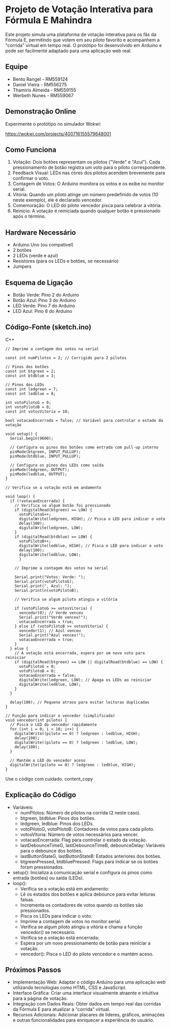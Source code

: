 
# Projeto de Votação Interativa para Fórmula E Mahindra
Este projeto simula uma plataforma de votação interativa para os fãs da Fórmula E, permitindo que votem em seu piloto favorito e acompanhem a "corrida" virtual em tempo real. O protótipo foi desenvolvido em Arduino e pode ser facilmente adaptado para uma aplicação web real.

## Equipe
- Bento Rangel - RM559124
- Daniel Vieira - RM556275
- Thamiris Almeida - RM559155
- Werbeth Nunes - RM559067

## Demonstração Online
Experimente o protótipo no simulador Wokwi:

https://wokwi.com/projects/400716155579648001

## Como Funciona
1. Votação: Dois botões representam os pilotos ("Verde" e "Azul"). Cada pressionamento de botão registra um voto para o piloto correspondente.
2. Feedback Visual: LEDs nas cores dos pilotos acendem brevemente para confirmar o voto.
3. Contagem de Votos: O Arduino monitora os votos e os exibe no monitor serial.
4. Vitória: Quando um piloto atinge um número predefinido de votos (10 neste exemplo), ele é declarado vencedor.
5. Comemoração: O LED do piloto vencedor pisca para celebrar a vitória.
6. Reinício: A votação é reiniciada quando qualquer botão é pressionado após o término.

## Hardware Necessário
- Arduino Uno (ou compatível)
- 2 botões
- 2 LEDs (verde e azul)
- Resistores (para os LEDs e botões, se necessário)
- Jumpers

## Esquema de Ligação
- Botão Verde: Pino 2 do Arduino
- Botão Azul: Pino 3 do Arduino
- LED Verde: Pino 7 do Arduino
- LED Azul: Pino 8 do Arduino

## Código-Fonte (sketch.ino)
C++
   
    // Imprime a contagem dos votos na serial
    
    const int numPilotos = 2; // Corrigido para 2 pilotos

    // Pinos dos botões
    const int btgreen = 2;
    const int btdblue = 3;

    // Pinos dos LEDs
    const int ledgreen = 7;
    const int ledblue = 8;

    int votoPilotoG = 0;
    int votoPilotoB = 0;
    const int votosVitoria = 10;

    bool votacaoEncerrada = false; // Variável para controlar o estado da votação

    void setup() {
      Serial.begin(9600); 

      // Configura os pinos dos botões como entrada com pull-up interno
      pinMode(btgreen, INPUT_PULLUP);
      pinMode(btdblue, INPUT_PULLUP);

      // Configura os pinos dos LEDs como saída
      pinMode(ledgreen, OUTPUT);
      pinMode(ledblue, OUTPUT);
    }
    
    // Verifica se a votação está em andamento

    void loop() {
      if (!votacaoEncerrada) { 
        // Verifica se algum botão foi pressionado
        if (digitalRead(btgreen) == LOW) {
          votoPilotoG++;
          digitalWrite(ledgreen, HIGH); // Pisca o LED para indicar o voto
          delay(100);
          digitalWrite(ledgreen, LOW);
        }
        if (digitalRead(btdblue) == LOW) {
          votoPilotoB++;
          digitalWrite(ledblue, HIGH); // Pisca o LED para indicar o voto
          delay(100);
          digitalWrite(ledblue, LOW);
          }

        // Imprime a contagem dos votos na serial
    
        Serial.print("Votos: Verde: ");
        Serial.print(votoPilotoG);
        Serial.print(", Azul: ");
        Serial.println(votoPilotoB);

        // Verifica se algum piloto atingiu a vitória
    
        if (votoPilotoG >= votosVitoria) {
          vencedor(0); // Verde venceu
          Serial.print("Verde venceu!");
          votacaoEncerrada = true;
        } else if (votoPilotoB >= votosVitoria) {
          vencedor(1); // Azul venceu
          Serial.print("Azul venceu!");
          votacaoEncerrada = true;
        }
      } else {
        // A votação está encerrada, espera por um novo voto para reiniciar
        if (digitalRead(btgreen) == LOW || digitalRead(btdblue) == LOW) {
          votoPilotoG = 0;
          votoPilotoB = 0;
          votacaoEncerrada = false;
          digitalWrite(ledgreen, LOW); // Apaga os LEDs ao reiniciar
          digitalWrite(ledblue, LOW);
        }
      }

      delay(100); // Pequeno atraso para evitar leituras duplicadas
    }

    // Função para indicar o vencedor (simplificada)
    void vencedor(int piloto) {
      // Pisca o LED do vencedor rapidamente
      for (int i = 0; i < 10; i++) {
        digitalWrite((piloto == 0) ? ledgreen : ledblue, HIGH);
        delay(100);
        digitalWrite((piloto == 0) ? ledgreen : ledblue, LOW);
        delay(100);
      }

      // Mantém o LED do vencedor aceso
      digitalWrite((piloto == 0) ? ledgreen : ledblue, HIGH); 
    }

Use o código com cuidado.
content_copy
## Explicação do Código
- Variáveis:
  - numPilotos: Número de pilotos na corrida (2 neste caso).
  - btgreen, btdblue: Pinos dos botões.
  - ledgreen, ledblue: Pinos dos LEDs.
  - votoPilotoG, votoPilotoB: Contadores de votos para cada piloto.
  - votosVitoria: Número de votos necessários para vencer.
  - votacaoEncerrada: Flag para controlar o estado da votação.
  - lastDebounceTimeG, lastDebounceTimeB, debounceDelay: Variáveis para o debounce dos botões.
  - lastButtonStateG, lastButtonStateB: Estados anteriores dos botões.
  - btgreenPressed, btdbluePressed: Flags para indicar se os botões foram pressionados.
- setup(): Inicializa a comunicação serial e configura os pinos como entrada (botões) ou saída (LEDs).
- loop():
  - Verifica se a votação está em andamento:
  - Lê os estados dos botões e aplica debounce para evitar leituras falsas.
  - Incrementa os contadores de votos quando os botões são pressionados.
  - Pisca os LEDs para indicar o voto.
  - Imprime a contagem de votos no monitor serial.
  - Verifica se algum piloto atingiu a vitória e chama a função vencedor() se necessário.
  - Verifica se a votação está encerrada:
  - Espera por um novo pressionamento de botão para reiniciar a votação.
  - vencedor(): Pisca o LED do piloto vencedor e o mantém aceso.
## Próximos Passos
- Implementação Web: Adaptar o código Arduino para uma aplicação web utilizando tecnologias como HTML, CSS e JavaScript.
- Interface Gráfica: Criar uma interface visualmente atraente e intuitiva para a página de votação.
- Integração com Dados Reais: Obter dados em tempo real das corridas da Fórmula E para atualizar a "corrida" virtual.
- Recursos Adicionais: Adicionar placares de líderes, gráficos, animações e outras funcionalidades para enriquecer a experiência do usuário.
